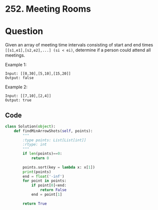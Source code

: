 # 252. Meeting Rooms

# Question

Given an array of meeting time intervals consisting of start and end times `[[s1,e1],[s2,e2],...] (si < ei)`, determine if a person could attend all meetings.

Example 1:

```
Input: [[0,30],[5,10],[15,20]]
Output: false
```

Example 2:

```
Input: [[7,10],[2,4]]
Output: true
```



## Code

```python
class Solution(object):
    def findMinArrowShots(self, points):
        """
        :type points: List[List[int]]
        :rtype: int
        """
        if len(points)==0:
            return 0
        
        points.sort(key = lambda x: x[1])
        print(points)
        end = float('-inf')
        for point in points:
            if point[0]<end:
                return False
            end = point[1]
            
        return True
```


